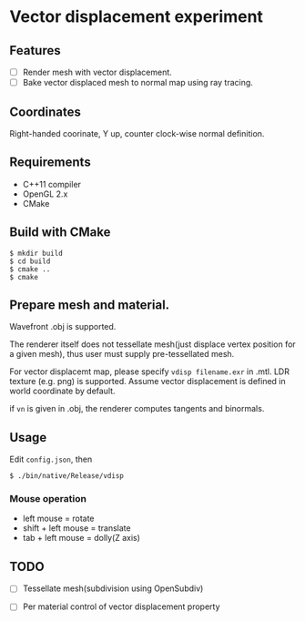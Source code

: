 # Vector displacement experiment

## Features

* [ ] Render mesh with vector displacement.
* [ ] Bake vector displaced mesh to normal map using ray tracing.

## Coordinates

Right-handed coorinate, Y up, counter clock-wise normal definition.

## Requirements

* C++11 compiler
* OpenGL 2.x
* CMake

## Build with CMake

```
$ mkdir build
$ cd build
$ cmake ..
$ cmake
```

## Prepare mesh and material.

Wavefront .obj is supported.

The renderer itself does not tessellate mesh(just displace vertex position for a given mesh), thus user must supply pre-tessellated mesh.

For vector displacemt map, please specify `vdisp filename.exr` in .mtl. LDR texture (e.g. png) is supported.
Assume vector displacement is defined in world coordinate by default.

if `vn` is given in .obj, the renderer computes tangents and binormals.

## Usage

Edit `config.json`, then

    $ ./bin/native/Release/vdisp

### Mouse operation

* left mouse = rotate
* shift + left mouse = translate
* tab + left mouse = dolly(Z axis)

## TODO

* [ ] Tessellate mesh(subdivision using OpenSubdiv)
* [ ] Per material control of vector displacement property

